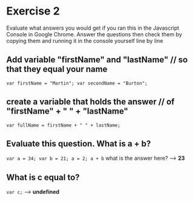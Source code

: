 
# Exercise 2
Evaluate what answers you would get if you ran this in the
Javascript Console in Google Chrome. Answer the questions then 
check them by copying them and running it in the console yourself 
line by line 


## Add variable "firstName" and "lastName" // so that they equal your name
` var firstName = "Martin";
var secondName = "Burton"; `

## create a variable that holds the answer // of "firstName" + " " + "lastName"
` var fullName = firstName + " " + lastName; `

## Evaluate this question. What is a + b?
` var a = 34;
var b = 21;
a = 2;
a + b ` 
what is the answer here? --> **23**

## What is c equal to?
`var c;` --> **undefined**


